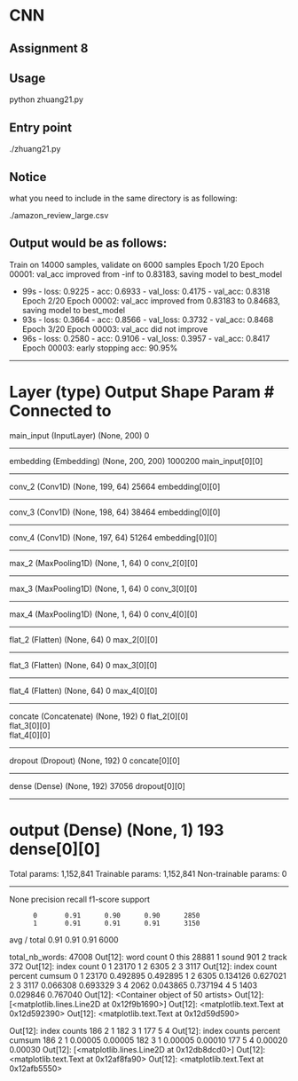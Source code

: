 # CNN

## Assignment 8

## Usage

python zhuang21.py

## Entry point

./zhuang21.py

## Notice

what you need to include in the same directory is as following:

./amazon_review_large.csv

## Output would be as follows:

Train on 14000 samples, validate on 6000 samples
Epoch 1/20
Epoch 00001: val_acc improved from -inf to 0.83183, saving model to best_model
 - 99s - loss: 0.9225 - acc: 0.6933 - val_loss: 0.4175 - val_acc: 0.8318
Epoch 2/20
Epoch 00002: val_acc improved from 0.83183 to 0.84683, saving model to best_model
 - 93s - loss: 0.3664 - acc: 0.8566 - val_loss: 0.3732 - val_acc: 0.8468
Epoch 3/20
Epoch 00003: val_acc did not improve
 - 96s - loss: 0.2580 - acc: 0.9106 - val_loss: 0.3957 - val_acc: 0.8417
Epoch 00003: early stopping
acc: 90.95%
__________________________________________________________________________________________________
Layer (type)                    Output Shape         Param #     Connected to                     
==================================================================================================
main_input (InputLayer)         (None, 200)          0                                            
__________________________________________________________________________________________________
embedding (Embedding)           (None, 200, 200)     1000200     main_input[0][0]                 
__________________________________________________________________________________________________
conv_2 (Conv1D)                 (None, 199, 64)      25664       embedding[0][0]                  
__________________________________________________________________________________________________
conv_3 (Conv1D)                 (None, 198, 64)      38464       embedding[0][0]                  
__________________________________________________________________________________________________
conv_4 (Conv1D)                 (None, 197, 64)      51264       embedding[0][0]                  
__________________________________________________________________________________________________
max_2 (MaxPooling1D)            (None, 1, 64)        0           conv_2[0][0]                     
__________________________________________________________________________________________________
max_3 (MaxPooling1D)            (None, 1, 64)        0           conv_3[0][0]                     
__________________________________________________________________________________________________
max_4 (MaxPooling1D)            (None, 1, 64)        0           conv_4[0][0]                     
__________________________________________________________________________________________________
flat_2 (Flatten)                (None, 64)           0           max_2[0][0]                      
__________________________________________________________________________________________________
flat_3 (Flatten)                (None, 64)           0           max_3[0][0]                      
__________________________________________________________________________________________________
flat_4 (Flatten)                (None, 64)           0           max_4[0][0]                      
__________________________________________________________________________________________________
concate (Concatenate)           (None, 192)          0           flat_2[0][0]                     
                                                                 flat_3[0][0]                     
                                                                 flat_4[0][0]                     
__________________________________________________________________________________________________
dropout (Dropout)               (None, 192)          0           concate[0][0]                    
__________________________________________________________________________________________________
dense (Dense)                   (None, 192)          37056       dropout[0][0]                    
__________________________________________________________________________________________________
output (Dense)                  (None, 1)            193         dense[0][0]                      
==================================================================================================
Total params: 1,152,841
Trainable params: 1,152,841
Non-trainable params: 0
__________________________________________________________________________________________________
None
             precision    recall  f1-score   support

          0       0.91      0.90      0.90      2850
          1       0.91      0.91      0.91      3150

avg / total       0.91      0.91      0.91      6000

total_nb_words:
47008
Out[12]:
word	count
0	this	28881
1	sound	901
2	track	372
Out[12]:
index	count
0	1	23170
1	2	6305
2	3	3117
Out[12]:
index	count	percent	cumsum
0	1	23170	0.492895	0.492895
1	2	6305	0.134126	0.627021
2	3	3117	0.066308	0.693329
3	4	2062	0.043865	0.737194
4	5	1403	0.029846	0.767040
Out[12]:
<Container object of 50 artists>
Out[12]:
[<matplotlib.lines.Line2D at 0x12f9b1690>]
Out[12]:
<matplotlib.text.Text at 0x12d592390>
Out[12]:
<matplotlib.text.Text at 0x12d59d590>

Out[12]:
index	counts
186	2	1
182	3	1
177	5	4
Out[12]:
index	counts	percent	cumsum
186	2	1	0.00005	0.00005
182	3	1	0.00005	0.00010
177	5	4	0.00020	0.00030
Out[12]:
[<matplotlib.lines.Line2D at 0x12db8dcd0>]
Out[12]:
<matplotlib.text.Text at 0x12af8fa90>
Out[12]:
<matplotlib.text.Text at 0x12afb5550>







